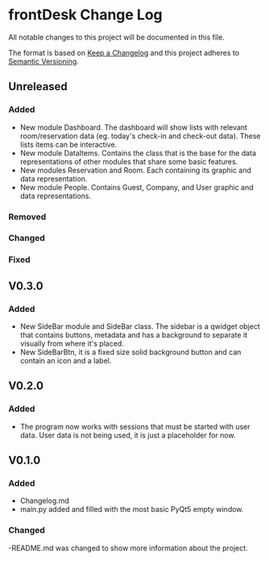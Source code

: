# frontDesk Change Log

All notable changes to this project will be documented in this file.

The format is based on [Keep a Changelog](http://keepachangelog.com/) and this project adheres to [Semantic Versioning](http://semver.org/).

## Unreleased
### Added
- New module Dashboard. The dashboard will show lists with relevant room/reservation data
    (eg. today's check-in and check-out data).
    These lists items can be interactive.
- New module DataItems. Contains the class that is the base for the data representations
    of other modules that share some basic features.
- New modules Reservation and Room. Each containing its graphic and data representation.
- New module People. Contains Guest, Company, and User graphic and data representations.

### Removed

### Changed

### Fixed

## V0.3.0
### Added
- New SideBar module and SideBar class. The sidebar is a qwidget object that
    contains buttons, metadata and has a background to separate it visually
    from where it's placed.
- New SideBarBtn, it is a fixed size solid background button and can
    contain an icon and a label.

## V0.2.0
### Added
- The program now works with sessions that must be started with user data.
    User data is not being used, it is just a placeholder for now.

## V0.1.0
### Added
- Changelog.md
- main.py added and filled with the most basic PyQt5 empty window.

### Changed
-README.md was changed to show more information about the project.
